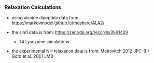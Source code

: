 ### Relaxation Calculations

* using alanine dipeptide data from: https://markovmodel.github.io/mdshare/ALA2/

* the sim1 data is from: https://zenodo.org/records/3991429
    - T4 Lysozyme simulations

* the experimental NH relaxation data is from: Meirovitch 2012 JPC-B / Goto et al. 2001 JMB
